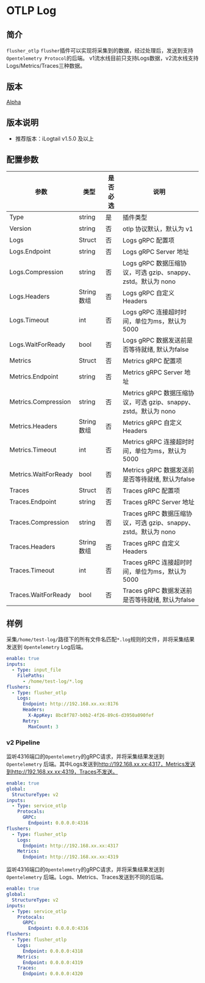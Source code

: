 # OTLP Log

## 简介

`flusher_otlp` `flusher`插件可以实现将采集到的数据，经过处理后，发送到支持`Opentelemetry Protocol`的后端。
v1流水线目前只支持Logs数据，v2流水线支持Logs/Metrics/Traces三种数据。

## 版本

[Alpha](../../stability-level.md)

## 版本说明

* 推荐版本：iLogtail v1.5.0 及以上

## 配置参数

| 参数                | 类型       | 是否必选 | 说明                                       |
|-------------------|----------|------|------------------------------------------|
| Type              | string   | 是    | 插件类型                                     |
| Version           | string   | 否    | otlp 协议默认，默认为 v1                         |
| Logs              | Struct   | 否    | Logs gRPC 配置项                                 |
| Logs.Endpoint     | string   | 否    | Logs gRPC Server 地址                           |
| Logs.Compression  | string   | 否    | Logs gRPC 数据压缩协议，可选 gzip、snappy、zstd。默认为 nono |
| Logs.Headers      | String数组 | 否    | Logs gRPC 自定义 Headers                         |
| Logs.Timeout      | int      | 否    | Logs gRPC 连接超时时间，单位为ms，默认为5000                |
| Logs.WaitForReady | bool     | 否    | Logs gRPC 数据发送前是否等待就绪, 默认为false               |
| Metrics              | Struct   | 否    | Metrics gRPC 配置项                                 |
| Metrics.Endpoint     | string   | 否    | Metrics gRPC Server 地址                           |
| Metrics.Compression  | string   | 否    | Metrics gRPC 数据压缩协议，可选 gzip、snappy、zstd。默认为 nono |
| Metrics.Headers      | String数组 | 否    | Metrics gRPC 自定义 Headers                         |
| Metrics.Timeout      | int      | 否    | Metrics gRPC 连接超时时间，单位为ms，默认为5000                |
| Metrics.WaitForReady | bool     | 否    | Metrics gRPC 数据发送前是否等待就绪, 默认为false               |
| Traces              | Struct   | 否    | Traces gRPC 配置项                                 |
| Traces.Endpoint     | string   | 否    | Traces gRPC Server 地址                           |
| Traces.Compression  | string   | 否    | Traces gRPC 数据压缩协议，可选 gzip、snappy、zstd。默认为 nono |
| Traces.Headers      | String数组 | 否    | Traces gRPC 自定义 Headers                         |
| Traces.Timeout      | int      | 否    | Traces gRPC 连接超时时间，单位为ms，默认为5000                |
| Traces.WaitForReady | bool     | 否    | Traces gRPC 数据发送前是否等待就绪, 默认为false               |

## 样例

采集`/home/test-log/`路径下的所有文件名匹配`*.log`规则的文件，并将采集结果发送到 `Opentelemetry` Log后端。

```yaml
enable: true
inputs:
  - Type: input_file
    FilePaths: 
      - /home/test-log/*.log
flushers:
  - Type: flusher_otlp
    Logs:
      Endpoint: http://192.168.xx.xx:8176
      Headers:
        X-AppKey: 8bc8f787-b0b2-4f26-89c6-d3950a090fef
      Retry:
        MaxCount: 3
```

### v2 Pipeline

监听4316端口的`Opentelemetry`的gRPC请求，并将采集结果发送到 `Opentelemetry` 后端。其中Logs发送到<http://192.168.xx.xx:4317，Metrics发送到http://192.168.xx.xx:4319，Traces不发送。>

```yaml
enable: true
global:
  StructureType: v2
inputs:
  - Type: service_otlp
    Protocals:
      GRPC:        
        Endpoint: 0.0.0.0:4316
flushers:
  - Type: flusher_otlp
    Logs:
      Endpoint: http://192.168.xx.xx:4317
    Metrics:
      Endpoint: http://192.168.xx.xx:4319   
```

监听4316端口的`Opentelemetry`的gRPC请求，并将采集结果发送到 `Opentelemetry` 后端。Logs、Metrics、Traces发送到不同的后端。

```yaml
enable: true
global:
  StructureType: v2
inputs:
  - Type: service_otlp
    Protocals:
      GRPC:        
        Endpoint: 0.0.0.0:4316
flushers:
  - Type: flusher_otlp
    Logs:
      Endpoint: 0.0.0.0:4318
    Metrics:
      Endpoint: 0.0.0.0:4319
    Traces:
      Endpoint: 0.0.0.0:4320
```
